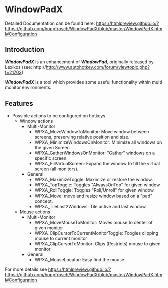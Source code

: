 WindowPadX
==========

Detailed Documentation can be found here: https://htmlpreview.github.io/?https://github.com/hoppfrosch/WindowPadX/blob/master/WindowPadX.html#Configuration

Introduction
------------

***WindowPadX*** is an enhancement of ***WindowPad***, originally released by Lexikos (see: http://http://www.autohotkey.com/forum/viewtopic.php?t=21703)

***WindowPadX*** is a tool which provides some useful functionality within multi monitor environments.

Features
--------
- Possible actions to be configured on hotkeys
    - Window actions
      - Multi-Monitor
          - WPXA_MoveWindowToMonitor: Move window between screens, preserving relative position and size.
          - WPXA_MinimizeWindowsOnMonitor: Minimize all windows on the given Screen
          - WPXA_GatherWindowsOnMonitor: "Gather" windows on a specific screen.
          - WPXA_FillVirtualScreen: Expand the window to fill the virtual screen (all monitors).
      - General
          - WPXA_MaximizeToggle: Maximize or restore the window.
          - WPXA_TopToggle: Toggles "AlwaysOnTop" for given window
          - WPXA_RollToggle: Toggles "Roll/Unroll" for given window
          - WPXA_Move: move and resize window based on a "pad" concept.
          - WPXA_TileLast2Windows: Tile active and last window
    - Mouse actions
      - Multi-Monitor
          - WPXA_MoveMouseToMonitor: Moves mouse to center of given monitor
          - WPXA_ClipCursorToCurrentMonitorToggle: Toogles clipping mouse to current monitor
          - WPXA_ClipCursorToMonitor: Clips (Restricts) mouse to given monitor
      - General
          - WPXA_MouseLocator: Easy find the mouse 

For more details see https://htmlpreview.github.io/?https://github.com/hoppfrosch/WindowPadX/blob/master/WindowPadX.html#Configuration